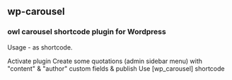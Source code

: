 ## wp-carousel

### owl carousel shortcode plugin for Wordpress

Usage - as shortcode.

Activate plugin
Create some quotations (admin sidebar menu) with "content" & "author" custom fields & publish
Use [wp_carousel] shortcode





